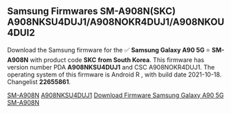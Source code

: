 <h2>Samsung Firmwares SM-A908N(SKC) A908NKSU4DUJ1/A908NOKR4DUJ1/A908NKOU4DUI2</h2>
Download the Samsung firmware for the ✅ <strong>Samsung Galaxy A90 5G </strong> ⭐ <strong>SM-A908N</strong> with product code <strong>SKC</strong> <strong> from South Korea</strong>. This firmware has version number PDA <strong>A908NKSU4DUJ1</strong> and CSC A908NOKR4DUJ1. The operating system of this firmware is Android R , with build date 2021-10-18. Changelist <strong>22655861</strong>.


[SM-A908N](https://samfirm.shop/samsung/model/SM-A908N)
[A908NKSU4DUJ1](https://samfirm.shop/samsung/pda/A908NKSU4DUJ1)
[Download Firmware Samsung Galaxy A90 5G SM-A908N](https://samfirm.shop/samsung/firmware/465763)
